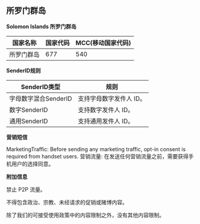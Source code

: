 ## 所罗门群岛

__Solomon Islands 所罗门群岛__

| 国家名称  | 国家代码 | MCC(移动国家代码) |
|-------|------|-------------|
| 所罗门群岛 | 677  | 540         |

__SenderID规则__

| SenderID类型     | 规则            |
|----------------|---------------|
| 字母数字混合SenderID | 支持字母数字发件人 ID。 |
| 数字SenderID     | 支持数字发件人 ID。   |
| 通用SenderID     | 支持通用发件人 ID。   |


__营销短信__

MarketingTraffic: Before sending any marketing traffic, opt-in consent is required from handset users.
营销流量: 在发送任何营销流量之前，需要获得手机用户的选择同意。

__附加信息__

禁止 P2P 流量。

不得包含政治、宗教、未经请求的促销或赌博内容。

除了我们的可接受使用政策中的内容限制之外，没有其他内容限制。

